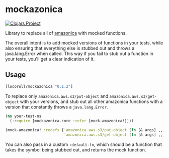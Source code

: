 # mockazonica

[![Clojars Project](https://img.shields.io/clojars/v/locoroll/mockazonica.svg)](https://clojars.org/locoroll/mockazonica)

Library to replace all of [amazonica](http://github.com/mcohen01/amazonica) with mocked functions.

The overall intent is to add mocked versions of functions in your tests, while also ensuring that everything else is stubbed out and throws a java.lang.Error when called. This way if you fail to stub out a function in your tests, you'll get a clear indication of it.

## Usage

```clojure
[locoroll/mockazonica "0.1.2"]
```

To replace only `amazonica.aws.s3/put-object` and `amazonica.aws.s3/get-object` with your versions, and stub out all other amazonica functions with a version that constantly throws a `java.lang.Error`.

```clojure
(ns your-test-ns
  (:require [mockazonica.core :refer [mock-amazonica!]]))
  
(mock-amazonica! :redefs {'amazonica.aws.s3/put-object (fn [& args] ,,,)
                          'amazonica.aws.s3/get-object (fn [& args] ,,,)})
```

You can also pass in a custom `:default-fn`, which should be a function that takes the symbol being stubbed out, and returns the mock function.
